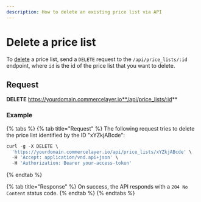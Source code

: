 ```yaml
---
description: How to delete an existing price list via API
---
```


# Delete a price list

To <a href="https://docs.commercelayer.io/developers/deleting-resources" target="_blank">delete</a> a price list, send a `DELETE` request to the `/api/price_lists/:id` endpoint, where `id` is the id of the price list that you want to delete.

## Request

**DELETE** https://yourdomain.commercelayer.io**/api/price_lists/:id**

### Example

{% tabs %}
{% tab title="Request" %}
The following request tries to delete the price list identified by the ID "xYZkjABcde":

```javascript
curl -g -X DELETE \
  'https://yourdomain.commercelayer.io/api/price_lists/xYZkjABcde' \
  -H 'Accept: application/vnd.api+json' \
  -H 'Authorization: Bearer your-access-token'
```
{% endtab %}

{% tab title="Response" %}
On success, the API responds with a `204 No Content` status code.
{% endtab %}
{% endtabs %}

